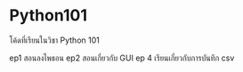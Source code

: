 # Python101
โค้ดที่เรียนในวิชา Python 101


ep1 สอนลงไพธอน
ep2 สอนเกี่ยวกับ GUI 
ep 4 เรียนเกี่ยวกับการบันทึก csv
